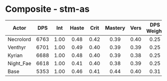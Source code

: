 # Composite - stm-as
| Actor | DPS | Int | Haste | Crit | Mastery | Vers | DPS Weight |
|---|:---:|:---:|:---:|:---:|:---:|:---:|:---:|
|Necrolord|6763|1.00|0.48|0.42|0.39|0.40|0.25|
|Venthyr|6701|1.00|0.49|0.40|0.39|0.39|0.25|
|Kyrian|6688|1.00|0.48|0.40|0.39|0.38|0.25|
|Night_Fae|6618|1.00|0.41|0.40|0.38|0.39|0.25|
|Base|5353|1.00|0.46|0.41|0.44|0.40|0.31|
